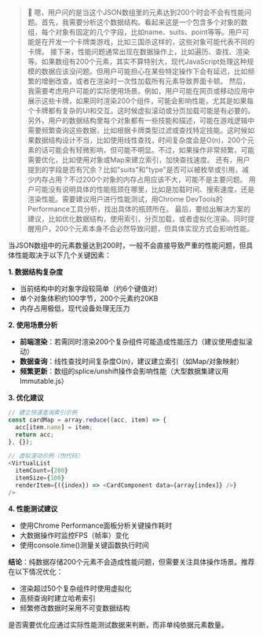> 💭 嗯，用户问的是当这个JSON数组里的元素达到200个时会不会有性能问题。首先，我需要分析这个数据结构。看起来这是一个包含多个对象的数组，每个对象有固定的几个字段，比如name、suits、point等等。用户可能是在开发一个卡牌类游戏，比如三国杀这样的，这些对象可能代表不同的卡牌。
> 接下来，性能问题通常出现在数据操作上，比如遍历、查找、渲染等。如果数组有200个元素，其实不算特别大，现代JavaScript处理这种规模的数据应该没问题。但用户可能担心在某些特定操作下会有延迟，比如频繁的增删改查，或者在渲染时一次性加载所有元素导致界面卡顿。
> 然后，我需要考虑用户可能的实际使用场景。例如，用户可能在网页或移动应用中展示这些卡牌，如果同时渲染200个组件，可能会影响性能，尤其是如果每个卡牌都有复杂的UI和交互。这时候虚拟滚动或分页加载可能是有必要的。
> 另外，用户的数据结构里每个对象都有一些技能和描述，可能在游戏逻辑中需要频繁查询这些数据，比如根据卡牌类型过滤或查找特定技能。这时候如果数据结构设计不当，比如使用线性查找，时间复杂度会是O(n)，200个元素的话可能会有轻微影响，但可能不明显。不过，如果操作非常频繁，可能需要优化，比如使用对象或Map来建立索引，加快查找速度。
> 还有，用户提到的字段是否有冗余？比如"suits"和"type"是否可以被枚举或引用，减少内存占用？不过200个对象的内存占用应该不大，可能不是主要问题。
> 用户可能没有说明具体的性能瓶颈在哪里，比如是加载时间、搜索速度，还是渲染性能。需要建议用户进行性能测试，用Chrome DevTools的Performance工具分析，找出具体的瓶颈所在。
> 最后，要给出解决方案的建议，比如优化数据结构，使用索引，分页加载，或者虚拟化渲染。同时提醒用户，200个元素本身不会必然导致问题，但具体实现方式会影响性能。
> 

当JSON数组中的元素数量达到200时，一般不会直接导致严重的性能问题，但具体性能取决于以下几个关键因素：

**1. 数据结构复杂度**
- 当前结构中的对象字段较简单（约6个键值对）
- 单个对象体积约100字节，200个元素约20KB
- 内存占用极低，现代设备处理无压力

**2. 使用场景分析**
- **前端渲染**：若需同时渲染200个复杂组件可能造成性能压力（建议使用虚拟滚动）
- **数据查询**：线性查找时间复杂度O(n)，建议建立索引（如Map/对象映射）
- **频繁更新**：数组的splice/unshift操作会影响性能（大型数据集建议用Immutable.js）

**3. 优化建议**
```javascript
// 建立快速查询索引示例
const cardMap = array.reduce((acc, item) => {
  acc[item.name] = item;
  return acc;
}, {});

// 虚拟滚动示例（伪代码）
<VirtualList
  itemCount={200}
  itemSize={100}
  renderItem={({index}) => <CardComponent data={array[index]} />}
/>
```

**4. 性能测试建议**
- 使用Chrome Performance面板分析关键操作耗时
- 大数据操作时监控FPS（帧率）变化
- 使用console.time()测量关键函数执行时间

**结论**：纯数据存储200个元素不会造成性能问题，但需要关注具体操作场景。推荐在以下情况优化：
- 渲染超过50个复杂组件时使用虚拟化
- 高频查询时建立哈希索引
- 频繁修改数据时采用不可变数据结构

是否需要优化应通过实际性能测试数据来判断，而非单纯依据元素数量。